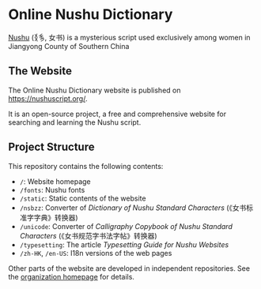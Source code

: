 # Online Nushu Dictionary

[Nushu](https://en.wikipedia.org/wiki/N%C3%BCshu) (𛆁𛈬, 女书) is a mysterious script used exclusively among women in Jiangyong County of Southern China

## The Website

The Online Nushu Dictionary website is published on <https://nushuscript.org/>.

It is an open-source project, a free and comprehensive website for searching and learning the Nushu script.

## Project Structure

This repository contains the following contents:

* `/`: Website homepage
* `/fonts`: Nushu fonts
* `/static`: Static contents of the website
* `/nsbzz`: Converter of _Dictionary of Nushu Standard Characters_ (《女书标准字字典》转换器)
* `/unicode`: Converter of _Calligraphy Copybook of Nushu Standard Characters_ (《女书规范字书法字帖》转换器)
* `/typesetting`: The article _Typesetting Guide for Nushu Websites_
* `/zh-HK`, `/en-US`: I18n versions of the web pages

Other parts of the website are developed in independent repositories. See the [organization homepage](https://github.com/nushu-script) for details.
